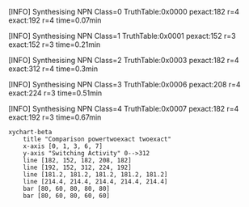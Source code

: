 [INFO] Synthesising NPN Class=0 TruthTable:0x0000 pexact:182 r=4 exact:192 r=4 time=0.07min 

[INFO] Synthesising NPN Class=1 TruthTable:0x0001 pexact:152 r=3 exact:152 r=3 time=0.21min 

[INFO] Synthesising NPN Class=2 TruthTable:0x0003 pexact:182 r=4 exact:312 r=4 time=0.3min 

[INFO] Synthesising NPN Class=3 TruthTable:0x0006 pexact:208 r=4 exact:224 r=3 time=0.51min 

[INFO] Synthesising NPN Class=4 TruthTable:0x0007 pexact:182 r=4 exact:192 r=3 time=0.67min 

```mermaid
xychart-beta
    title "Comparison powertwoexact twoexact"
    x-axis [0, 1, 3, 6, 7]
    y-axis "Switching Activity" 0-->312
    line [182, 152, 182, 208, 182]
    line [192, 152, 312, 224, 192]
    line [181.2, 181.2, 181.2, 181.2, 181.2]
    line [214.4, 214.4, 214.4, 214.4, 214.4]
    bar [80, 60, 80, 80, 80]
    bar [80, 60, 80, 60, 60]
```

